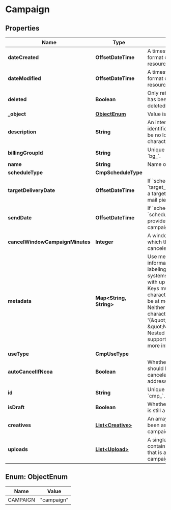 

# Campaign


## Properties

| Name | Type | Description | Notes |
|------------ | ------------- | ------------- | -------------|
|**dateCreated** | **OffsetDateTime** | A timestamp in ISO 8601 format of the date the resource was created. |  |
|**dateModified** | **OffsetDateTime** | A timestamp in ISO 8601 format of the date the resource was last modified. |  |
|**deleted** | **Boolean** | Only returned if the resource has been successfully deleted. |  [optional] |
|**_object** | [**ObjectEnum**](#ObjectEnum) | Value is resource type. |  |
|**description** | **String** | An internal description that identifies this resource. Must be no longer than 255 characters.  |  |
|**billingGroupId** | **String** | Unique identifier prefixed with &#x60;bg_&#x60;. |  [optional] |
|**name** | **String** | Name of the campaign. |  |
|**scheduleType** | **CmpScheduleType** |  |  |
|**targetDeliveryDate** | **OffsetDateTime** | If &#x60;schedule_type&#x60; is &#x60;target_delivery_date&#x60;, provide a targeted delivery date for mail pieces in this campaign. |  [optional] |
|**sendDate** | **OffsetDateTime** | If &#x60;schedule_type&#x60; is &#x60;scheduled_send_date&#x60;, provide a date to send this campaign. |  [optional] |
|**cancelWindowCampaignMinutes** | **Integer** | A window, in minutes, within which the campaign can be canceled. |  [optional] |
|**metadata** | **Map&lt;String, String&gt;** | Use metadata to store custom information for tagging and labeling back to your internal systems. Must be an object with up to 20 key-value pairs. Keys must be at most 40 characters and values must be at most 500 characters. Neither can contain the characters &#x60;\&quot;&#x60; and &#x60;\\&#x60;. i.e. &#39;{\&quot;customer_id\&quot; : \&quot;NEWYORK2015\&quot;}&#39; Nested objects are not supported.  See [Metadata](#section/Metadata) for more information. |  [optional] |
|**useType** | **CmpUseType** |  |  |
|**autoCancelIfNcoa** | **Boolean** | Whether or not a mail piece should be automatically canceled and not sent if the address is updated via NCOA. |  |
|**id** | **String** | Unique identifier prefixed with &#x60;cmp_&#x60;. |  |
|**isDraft** | **Boolean** | Whether or not the campaign is still a draft. |  |
|**creatives** | [**List&lt;Creative&gt;**](Creative.md) | An array of creatives that have been associated with this campaign. |  |
|**uploads** | [**List&lt;Upload&gt;**](Upload.md) | A single-element array containing the upload object that is assocated with this campaign. |  |



## Enum: ObjectEnum

| Name | Value |
|---- | -----|
| CAMPAIGN | &quot;campaign&quot; |



